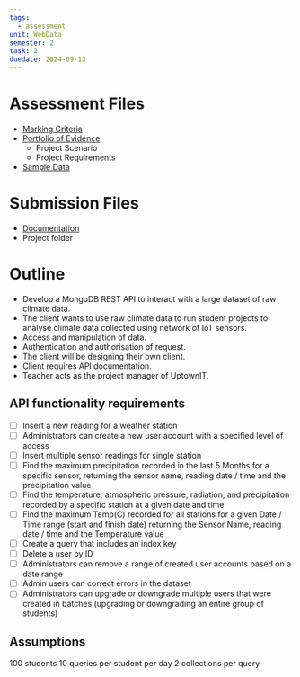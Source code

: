 ```yaml
---
tags:
  - assessment
unit: WebData
semester: 2
task: 2
duedate: 2024-09-13
---
```

# Assessment Files
- [Marking Criteria](AssessmentFiles/ICTPRG553_554_AT2_MC_TQM_v3.pdf)
- [Portfolio of Evidence](AssessmentFiles/ICTPRG553_554_AT2_PE_TQM_v3.pdf)
	- Project Scenario
	- Project Requirements
- [Sample Data](AssessmentFiles/ICTPRG553_554_WeatherData_Readings_2022/SensorData_Final_NoWind.json)
# Submission Files
- [Documentation](AssessmentFiles/UptownIT__REST_API_NoSQL_Template_V1.docx)
- Project folder
# Outline
- Develop a MongoDB REST API to interact with a large dataset of raw climate data.
- The client wants to use raw climate data to run student projects to analyse climate data collected using network of IoT sensors.
- Access and manipulation of data.
- Authentication and authorisation of request.
- The client will be designing their own client.
- Client requires API documentation.
- Teacher acts as the project manager of UptownIT.
## API functionality requirements
- [ ] Insert a new reading for a weather station
- [ ] Administrators can create a new user account with a specified level of access
- [ ] Insert multiple sensor readings for single station
- [ ] Find the maximum precipitation recorded in the last 5 Months for a specific sensor, returning the sensor name, reading date / time and the precipitation value
- [ ] Find the temperature, atmospheric pressure, radiation, and precipitation recorded by a specific station at a given date and time
- [ ] Find the maximum Temp(C) recorded for all stations for a given Date / Time range (start and finish date) returning the Sensor Name, reading date / time and the Temperature value
- [ ] Create a query that includes an index key
- [ ] Delete a user by ID
- [ ] Administrators can remove a range of created user accounts based on a date range
- [ ] Admin users can correct errors in the dataset
- [ ] Administrators can upgrade or downgrade multiple users that were created in batches (upgrading or downgrading an entire group of students)
## Assumptions
100 students
10 queries per student per day
2 collections per query
